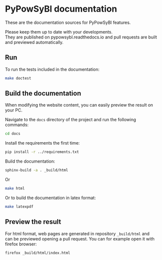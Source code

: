 # PyPowSyBl documentation

These are the documentation sources for PyPowSyBl features.

Please keep them up to date with your developments.  
They are published on pypowsybl.readthedocs.io and pull requests are built and previewed automatically.

## Run

To run the tests included in the documentation:

```bash
make doctest
```

## Build the documentation

When modifying the website content, you can easily preview the result on your PC.

Navigate to the `docs` directory of the project and run the following commands:
~~~bash
cd docs
~~~
Install the requirements the first time:
~~~bash
pip install -r ../requirements.txt
~~~
Build the documentation:
~~~bash
sphinx-build -a . _build/html
~~~
Or
~~~bash
make html
~~~
Or to build the documentation in latex format:
~~~bash
make latexpdf
~~~

## Preview the result

For html format, web pages are generated in repository `_build/html` and can be previewed opening a pull request.
You can for example open it with firefox browser:

```bash
firefox _build/html/index.html
```

